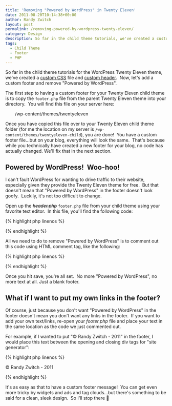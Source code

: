 ```yaml
---
title: 'Removing "Powered by WordPress" in Twenty Eleven'
date: 2011-08-20T10:14:38+00:00
author: Randy Zwitch
layout: post
permalink: /removing-powered-by-wordpress-twenty-eleven/
category: Design
description: So far in the child theme tutorials, we've created a custom CSS and Header. Let's add a custom footer and remove \"Powered by Wordpress\".
tags:
  - Child Theme
  - Footer
  - PHP
---
```

So far in the child theme tutorials for the WordPress Twenty Eleven theme, we've created a <a title="Twenty Eleven Child Theme: Creating CSS file" href="http://randyzwitch.com/2011/07/twenty-eleven-child-theme-creating-css-file/" target="_blank">custom CSS</a> file and <a title="Twenty Eleven Child Theme:  Custom Header" href="http://randyzwitch.com/2011/07/custom-header-twenty-eleven-child-theme/" target="_blank">custom header</a>.  Now, let's add a custom footer and remove "Powered by WordPress".

The first step to having a custom footer for your Twenty Eleven child theme is to copy the `footer.php` file from the parent Twenty Eleven theme into your directory.  You will find this file on your server here:

<p style="padding-left: 30px;">
  /wp-content/themes/twentyeleven
</p>

Once you have copied this file over to your Twenty Eleven child theme folder (for me the location on my server is `/wp-content/themes/twentyeleven-child`), you are done!  You have a custom footer file...but on your blog, everything will look the same.  That's because while you technically have created a new footer for your blog, no code has actually changed. We'll fix that in the next section.

## Powered by WordPress!  Woo-hoo!

I can't fault WordPress for wanting to drive traffic to their website, especially given they provide the Twenty Eleven theme for free.  But that doesn't mean that "Powered by WordPress" in the footer doesn't look goofy.  Luckily, it's not too difficult to change.

Open up the <del><em>header.php</em></del> `footer.php` file from your child theme using your favorite text editor.  In this file, you'll find the following code:

{% highlight php linenos %}
<?php do_action( 'twentyeleven_credits' ); ?>
<a href="<?php echo esc_url( __( 'http://wordpress.org/', 'twentyeleven' ) ); ?>" title="<?php esc_attr_e( 'Semantic Personal Publishing Platform', 'twentyeleven' ); ?>" rel="generator"><?php printf( __( 'Proudly powered by %s', 'twentyeleven' ), 'WordPress' ); ?></a>
{% endhighlight %}

All we need to do to remove "Powered by WordPress" is to comment out this code using HTML comment tag, like the following:

{% highlight php linenos %}
<!-- <?php do_action( 'twentyeleven_credits' ); ?>
<a href="<?php echo esc_url( __( 'http://wordpress.org/', 'twentyeleven' ) ); ?>" title="<?php esc_attr_e( 'Semantic Personal Publishing Platform', 'twentyeleven' ); ?>" rel="generator"><?php printf( __( 'Proudly powered by %s', 'twentyeleven' ), 'WordPress' ); ?></a> -->
{% endhighlight %}

Once you hit save, you're all set.  No more "Powered by WordPress", no more text at all. Just a blank footer.

## What if I want to put my own links in the footer?

Of course, just because you don't want "Powered by WordPress" in the footer doesn't mean you don't want any links in the footer.  If you want to add your own text/links, re-open your _footer.php_ file and place your text in the same location as the code we just commented out.

For example, if I wanted to put "© Randy Zwitch - 2011" in the footer, I would place this text between the opening and closing div tags for "site generator":

{% highlight php linenos %}
<div id="site-generator">
<!-- <?php do_action( 'twentyeleven_credits' ); ?>
<a href="<?php echo esc_url( __( 'http://wordpress.org/', 'twentyeleven' ) ); ?>" title="<?php esc_attr_e( 'Semantic Personal Publishing Platform', 'twentyeleven' ); ?>" rel="generator"><?php printf( __( 'Proudly powered by %s', 'twentyeleven' ), 'WordPress' ); ?></a> -->

© Randy Zwitch - 2011
</div>
{% endhighlight %}

It's as easy as that to have a custom footer message!  You can get even more tricky by widgets and ads and tag clouds...but there's something to be said for a clean, sleek design.  So I'll stop there 🙂
